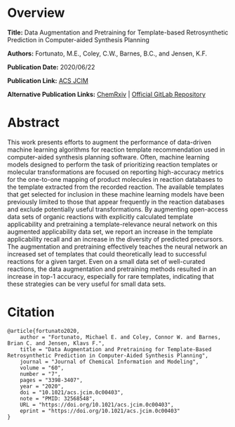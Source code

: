 # Overview
**Title:**
Data Augmentation and Pretraining for Template-based Retrosynthetic Prediction in Computer-aided Synthesis Planning

**Authors:**
Fortunato, M.E., Coley, C.W., Barnes, B.C., and Jensen, K.F.

**Publication Date:**
2020/06/22

**Publication Link:**
[ACS JCIM](https://pubs.acs.org/doi/10.1021/acs.jcim.0c00403)

**Alternative Publication Links:**
[ChemRxiv](https://chemrxiv.org/engage/chemrxiv/article-details/60c747d9bb8c1a47e43dab76) |
[Official GitLab Repository](https://gitlab.com/mefortunato/template-relevance)


# Abstract
This work presents efforts to augment the performance of data-driven machine learning algorithms for reaction template recommendation used in computer-aided synthesis planning software. 
Often, machine learning models designed to perform the task of prioritizing reaction templates or molecular transformations are focused on reporting high-accuracy metrics for the one-to-one mapping of product molecules in reaction databases to the template extracted from the recorded reaction. 
The available templates that get selected for inclusion in these machine learning models have been previously limited to those that appear frequently in the reaction databases and exclude potentially useful transformations. 
By augmenting open-access data sets of organic reactions with explicitly calculated template applicability and pretraining a template-relevance neural network on this augmented applicability data set, we report an increase in the template applicability recall and an increase in the diversity of predicted precursors. 
The augmentation and pretraining effectively teaches the neural network an increased set of templates that could theoretically lead to successful reactions for a given target. 
Even on a small data set of well-curated reactions, the data augmentation and pretraining methods resulted in an increase in top-1 accuracy, especially for rare templates, indicating that these strategies can be very useful for small data sets.


# Citation
```
@article{fortunato2020,
    author = "Fortunato, Michael E. and Coley, Connor W. and Barnes, Brian C. and Jensen, Klavs F.",
    title = "Data Augmentation and Pretraining for Template-Based Retrosynthetic Prediction in Computer-Aided Synthesis Planning",
    journal = "Journal of Chemical Information and Modeling",
    volume = "60",
    number = "7",
    pages = "3398-3407",
    year = "2020",
    doi = "10.1021/acs.jcim.0c00403",
    note = "PMID: 32568548",
    URL = "https://doi.org/10.1021/acs.jcim.0c00403",
    eprint = "https://doi.org/10.1021/acs.jcim.0c00403"
}
```
